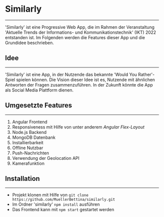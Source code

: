 # Similarly

---

'Similarly' ist eine Progressive Web App, die im Rahmen der Veranstaltung 'Aktuelle Trends der Informations- und Kommunikationstechnik' (IKT) 2022 entstanden ist. 
Im Folgenden werden die Features dieser App und die Grundidee beschrieben.



## Idee

---
'Similarly' ist eine App, in der Nutzende das bekannte 'Would You Rather'-Spiel spielen können. Die Vision dieser Idee ist es, Nutzende mit ähnlichen Antworten der Fragen zusammenzuführen. In der Zukunft könnte die App als Social Media Plattform dienen. 

## Umgesetzte Features

---

1. Angular Frontend
2. Responsiveness mit Hilfe von unter anderem *Angular Flex-Layout*
3. Node.js Backend
4. MongoDB Datenbank
5. Installierbarkeit
6. Offline Nutzbar
7. Push-Nachrichten
8. Verwendung der Geolocation API
9. Kamerafunktion

## Installation

---

- Projekt klonen mit Hilfe von `git clone https://github.com/MuellerBettina/similarly.git`
- Im Ordner 'similarly' `npm install` ausführen
- Das Frontend kann mit `npm start` gestartet werden
